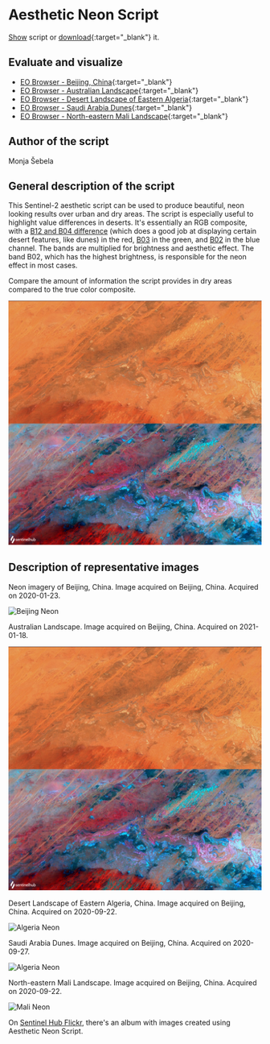 # Aesthetic Neon Script

<a href="#" id='togglescript'>Show</a> script or [download](script.js){:target="_blank"} it.
<div id='script_view' style="display:none">
{% highlight javascript %}
      {% include_relative script.js %}
{% endhighlight %}
</div>

## Evaluate and visualize   
 - [EO Browser - Beijing, China](https://sentinelshare.page.link/zcvC){:target="_blank"} 
 - [EO Browser - Australian Landscape](https://sentinelshare.page.link/NU4H){:target="_blank"} 
 - [EO Browser - Desert Landscape of Eastern Algeria](https://sentinelshare.page.link/WgkS){:target="_blank"}
 - [EO Browser - Saudi Arabia Dunes]( https://sentinelshare.page.link/aNfK){:target="_blank"}  
 - [EO Browser - North-eastern Mali Landscape](https://sentinelshare.page.link/BwJC){:target="_blank"} 
 

 
 ## Author of the script

Monja Šebela
 
## General description of the script

This Sentinel-2 aesthetic script can be used to produce beautiful, neon looking results over urban and dry areas. The script is especially useful to highlight value differences in deserts. It's essentially an RGB composite, with a [B12 and B04 difference](https://sentinelshare.page.link/1iRd) (which does a good job at displaying certain desert features, like dunes) in the red, [B03](https://sentinelshare.page.link/ya4N) in the green, and [B02](https://sentinelshare.page.link/nu97) in the blue channel. The bands are multiplied for brightness and aesthetic effect. The band B02, which has the highest brightness, is responsible for the neon effect in most cases. 

Compare the amount of information the script provides in dry areas compared to the true color composite. 

![Neon Script Comparison](fig/fig5.png)

## Description of representative images

Neon imagery of Beijing, China. Image acquired on Beijing, China. Acquired on 2020-01-23. 

![Beijing Neon](fig/fig1.png)

Australian Landscape. Image acquired on Beijing, China. Acquired on 2021-01-18. 

![Australian Neon](fig/fig5.png)

Desert Landscape of Eastern Algeria, China. Image acquired on Beijing, China. Acquired on 2020-09-22. 

![Algeria Neon](fig/fig3.png)

Saudi Arabia Dunes. Image acquired on Beijing, China. Acquired on 2020-09-27. 

![Algeria Neon](fig/fig6.png)

North-eastern Mali Landscape. Image acquired on Beijing, China. Acquired on 2020-09-22. 

![Mali Neon](fig/fig4.png)

On [Sentinel Hub Flickr](https://www.flickr.com/photos/sentinelhub/albums/72157717397821836), there's an album with images created using Aesthetic Neon Script. 



